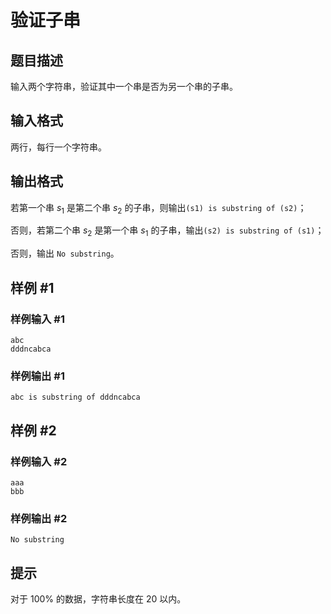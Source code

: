 # 验证子串

## 题目描述

输入两个字符串，验证其中一个串是否为另一个串的子串。

## 输入格式

两行，每行一个字符串。

## 输出格式

若第一个串 $s_1$ 是第二个串 $s_2$ 的子串，则输出`(s1) is substring of (s2)`；

否则，若第二个串 $s_2$ 是第一个串 $s_1$ 的子串，输出`(s2) is substring of (s1)`；

否则，输出 `No substring`。

## 样例 #1

### 样例输入 #1
```
abc
dddncabca
```

### 样例输出 #1

```
abc is substring of dddncabca
```

## 样例 #2

### 样例输入 #2
```
aaa
bbb
```

### 样例输出 #2

```
No substring
```

## 提示

对于 $100 \%$ 的数据，字符串长度在 $20$ 以内。
